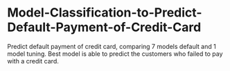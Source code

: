 # Model-Classification-to-Predict-Default-Payment-of-Credit-Card
Predict default payment of credit card, comparing 7 models default and 1 model tuning. Best model is able to predict the customers who failed to pay with a credit card. 
